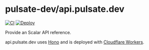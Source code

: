 # pulsate-dev/api.pulsate.dev

[![CI](https://github.com/pulsate-dev/api.pulsate.dev/actions/workflows/ci.yaml/badge.svg)](https://github.com/pulsate-dev/api.pulsate.dev/actions/workflows/ci.yaml)
[![Deploy](https://github.com/pulsate-dev/api.pulsate.dev/actions/workflows/deploy.yml/badge.svg)](https://github.com/pulsate-dev/api.pulsate.dev/actions/workflows/deploy.yml)

Provide an Scalar API reference.

api.pulsate.dev uses [Hono](https://github.com/honojs/hono) and is deployed
with [Cloudflare Workers](https://workers.cloudflare.com/).
